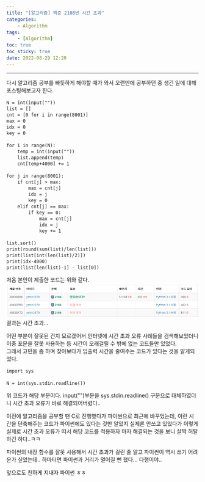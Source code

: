 ```yaml
---
title: "[알고리즘] 백준 2108번 시간 초과"
categories:
    - Algorithm
tags:
    - [Algorithm]
toc: true
toc_sticky: true
date: 2022-08-29 12:20
---
```

--------------------------
다시 알고리즘 공부를 빠듯하게 해야할 때가 와서 오랜만에 공부하던 중 생긴 일에 대해 포스팅해보고자 한다.

```python3
N = int(input(""))
list = []
cnt = [0 for i in range(8001)]
max = 0
idx = 0
key = 0

for i in range(N):
    temp = int(input(""))
    list.append(temp)
    cnt[temp+4000] += 1

for j in range(8001):
    if cnt[j] > max:
        max = cnt[j]
        idx = j
        key = 0
    elif cnt[j] == max:
        if key == 0:
            max = cnt[j]
            idx = j
            key += 1

list.sort()
print(round(sum(list)/len(list)))
print(list[int(len(list)/2)])
print(idx-4000)
print(list[len(list)-1] - list[0])
```

처음 본인이 제출한 코드는 위와 같다.  
![image](/assets/images/blog/시간초과.png)
결과는 시간 초과...  

어떤 부분이 잘못된 건지 모르겠어서 인터넷에 시간 초과 오류 사례들을 검색해보았더니 이중 포문을 잘못 사용하는 등 시간이 오래걸릴 수 밖에 없는 코드들만 있었다.  
그래서 고민을 좀 하며 찾아보다가 입출력 시간을 줄여주는 코드가 있다는 것을 알게되었다.  

```python3
import sys

N = int(sys.stdin.readline())
```
위 코드가 해당 부분이다. input("")부분을 sys.stdin.readline() 구문으로 대체하였더니 시간 초과 오류가 바로 해결되어버렸다..  

이전에 알고리즘을 공부할 땐 C로 진행했다가 파이썬으로 최근에 바꾸었는데, 이런 시간을 단축해주는 코드가 파이썬에도 있다는 것만 알았지 실제론 안쓰고 있었다가 이렇게 실제로 시간 초과 오류가 떠서 해당 코드를 적용하자 마자 해결되는 것을 보니 살짝 허탈하긴 하다..ㅋㅋ

파이썬의 내장 함수를 잘못 사용해서 시간 초과가 걸린 줄 알고 파이썬이 역시 쓰기 어려운가 싶었는데.. 하마터면 파이썬과 거리가 멀어질 뻔 했다... 다행이야..

앞으로도 친하게 지내자 파이썬 ㅎㅎ
